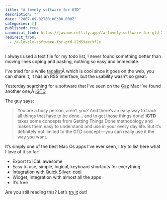 ```yaml
---
title: "A lovely software for GTD"
description: ""
date: "2007-09-02T00:00:00.000Z"
categories: []
published: true
canonical_link: https://javame.netlify.app//a-lovely-software-for-gtd-22d59aec9f2e
redirect_from:
  - /a-lovely-software-for-gtd-22d59aec9f2e
---
```


I always used a text file for my todo list, I never found something better than moving lines coping and pasting, nothing so easy and immediate.

I’ve tried for a while [tadalist](http://www.tadalist.com/)Â which is cool since it goes on the web, you can share it, it has an RSS interface, but the usability wasn’t so great.

Yesterday searching for a software that I’ve seen on the [Gaz](http://www.linkedin.com/in/gazjones) Mac I’ve found another one,Â [iGTD](http://bargiel.home.pl/iGTD/)

The guy says:

> You are a busy person, aren’t you? And there’s an easy way to track all things that have to be done… and to get those things done! **iGTD** takes some concepts from Getting Things Done methodology and makes them easy to understand and use in your every day life. But it’s definitely not limited to the GTD concept — you can really use it the way you want.

It’s simply one of the best Mac Os apps I’ve ever seen, I try to list here what I love of it so far:

-   Export to iCal: awesome
-   Easy to use, simple, logical, keyboard shortcuts for everything
-   Integration with Quick Silver: cool
-   Widget, integration with almost all the apps
-   It’s free

Are you still reading this? Let’s [try it](http://bargiel.home.pl/iGTD/downloads/index.html) out!
